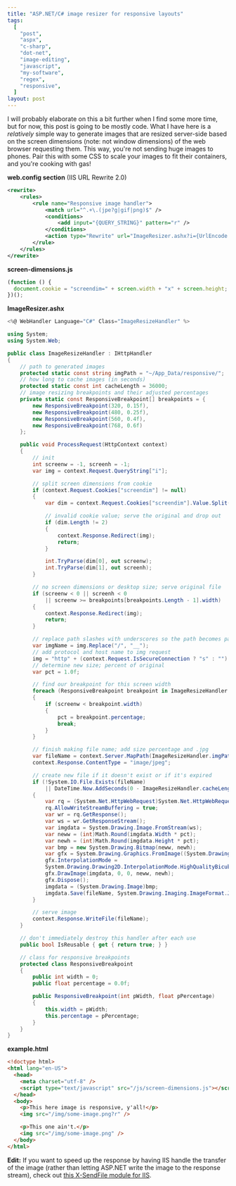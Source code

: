 ```yaml
---
title: "ASP.NET/C# image resizer for responsive layouts"
tags:
  [
    "post",
    "aspx",
    "c-sharp",
    "dot-net",
    "image-editing",
    "javascript",
    "my-software",
    "regex",
    "responsive",
  ]
layout: post
---
```


I will probably elaborate on this a bit further when I find some more
time, but for now, this post is going to be mostly code. What I have
here is a _relatively_ simple way to generate images that are resized
server-side based on the screen dimensions (note: not window dimensions)
of the web browser requesting them. This way, you're not sending huge
images to phones. Pair this with some CSS to scale your images to fit
their containers, and you're cooking with gas!<!--more-->

**web.config section** (IIS URL Rewrite 2.0)

```xml
<rewrite>
	<rules>
		<rule name="Responsive image handler">
			<match url="^.+\.(jpe?g|gif|png)$" />
			<conditions>
				<add input="{QUERY_STRING}" pattern="r" />
			</conditions>
			<action type="Rewrite" url="ImageResizer.ashx?i={UrlEncode:{R:0}}" />
		</rule>
	</rules>
</rewrite>
```

**screen-dimensions.js**

```js
(function () {
  document.cookie = "screendim=" + screen.width + "x" + screen.height;
})();
```

**ImageResizer.ashx**

```cs
<%@ WebHandler Language="C#" Class="ImageResizeHandler" %>

using System;
using System.Web;

public class ImageResizeHandler : IHttpHandler
{
	// path to generated images
	protected static const string imgPath = "~/App_Data/responsive/";
	// how long to cache images (in seconds)
	protected static const int cacheLength = 36000;
	// image resizing breakpoints and their adjusted percentages
	private static const ResponsiveBreakpoint[] breakpoints = {
		new ResponsiveBreakpoint(320, 0.15f),
		new ResponsiveBreakpoint(480, 0.25f),
		new ResponsiveBreakpoint(560, 0.4f),
		new ResponsiveBreakpoint(768, 0.6f)
	};

	public void ProcessRequest(HttpContext context)
	{
		// init
		int screenw = -1, screenh = -1;
		var img = context.Request.QueryString["i"];

		// split screen dimensions from cookie
		if (context.Request.Cookies["screendim"] != null)
		{
			var dim = context.Request.Cookies["screendim"].Value.Split('x');

			// invalid cookie value; serve the original and drop out
			if (dim.Length != 2)
			{
				context.Response.Redirect(img);
				return;
			}

			int.TryParse(dim[0], out screenw);
			int.TryParse(dim[1], out screenh);
		}

		// no screen dimensions or desktop size; serve original file
		if (screenw < 0 || screenh < 0
			|| screenw >= breakpoints[breakpoints.Length - 1].width)
		{
			context.Response.Redirect(img);
			return;
		}

		// replace path slashes with underscores so the path becomes part of the filename in the cache folder
		var imgName = img.Replace("/", "__");
		// add protocol and host name to img request
		img = "http" + (context.Request.IsSecureConnection ? "s" : "") + "://" + context.Request.Url.Host + context.Request.Url.AbsolutePath + img;
		// determine new size; percent of original
		var pct = 1.0f;

		// find our breakpoint for this screen width
		foreach (ResponsiveBreakpoint breakpoint in ImageResizeHandler.breakpoints)
		{
			if (screenw < breakpoint.width)
			{
				pct = breakpoint.percentage;
				break;
			}
		}

		// finish making file name; add size percentage and .jpg
		var fileName = context.Server.MapPath(ImageResizeHandler.imgPath + imgName + "!"  + ((int)Math.Round(pct * 100)).ToString() + ".jpg");
		context.Response.ContentType = "image/jpeg";

		// create new file if it doesn't exist or if it's expired
		if (!System.IO.File.Exists(fileName)
			|| DateTime.Now.AddSeconds(0 - ImageResizeHandler.cacheLength) > System.IO.File.GetCreationTime(fileName))
		{
			var rq = (System.Net.HttpWebRequest)System.Net.HttpWebRequest.Create(img + "?resize=");
			rq.AllowWriteStreamBuffering = true;
			var wr = rq.GetResponse();
			var ws = wr.GetResponseStream();
			var imgdata = System.Drawing.Image.FromStream(ws);
			var neww = (int)Math.Round(imgdata.Width * pct);
			var newh = (int)Math.Round(imgdata.Height * pct);
			var bmp = new System.Drawing.Bitmap(neww, newh);
			var gfx = System.Drawing.Graphics.FromImage((System.Drawing.Image)bmp);
			gfx.InterpolationMode =
			System.Drawing.Drawing2D.InterpolationMode.HighQualityBicubic;
			gfx.DrawImage(imgdata, 0, 0, neww, newh);
			gfx.Dispose();
			imgdata = (System.Drawing.Image)bmp;
			imgdata.Save(fileName, System.Drawing.Imaging.ImageFormat.Jpeg);
		}

		// serve image
		context.Response.WriteFile(fileName);
	}

	// don't immediately destroy this handler after each use
	public bool IsReusable { get { return true; } }

	// class for responsive breakpoints
	protected class ResponsiveBreakpoint
	{
		public int width = 0;
		public float percentage = 0.0f;

		public ResponsiveBreakpoint(int pWidth, float pPercentage)
		{
			this.width = pWidth;
			this.percentage = pPercentage;
		}
	}
}
```

**example.html**

```html
<!doctype html>
<html lang="en-US">
  <head>
    <meta charset="utf-8" />
    <script type="text/javascript" src="/js/screen-dimensions.js"></script>
  </head>
  <body>
    <p>This here image is responsive, y'all!</p>
    <img src="/img/some-image.png?r" />

    <p>This one ain't.</p>
    <img src="/img/some-image.png" />
  </body>
</html>
```

**Edit:** If you want to speed up the response by having IIS handle the
transfer of the image (rather than letting ASP.NET write the image to
the response stream), check out [this X-SendFile module for
IIS](https://github.com/stakach/IIS-X-Sendfile-plugin).
